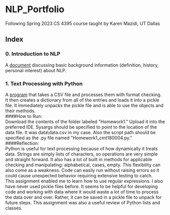 # NLP_Portfolio
 Following Spring 2023 CS 4395 course taught by Karen Mazidi, UT Dallas
 
## Index
### 0. Introduction to NLP  
A [document](Overview_of_NLP.pdf) discussing basic background information (definition, history, personal interest) about NLP.
<br/>
### 1. Text Processing with Python
A [program](Homework1\Homework1_cmt180004.py) that takes a CSV file and processes them with format checking. It then creates a dictionary from all of the entries and loads it into a pickle file. It immediately unpacks the pickle file and is able to use the objects and their methods.  
####How to Run:  
Download the contents of the folder labeled "Homework1." Upload it into the preferred IDE. Sysargs should be specified to point to the location of the data file. It was data\data.csv in my case. Also the script path should be specified as the .py file named "Homework1_cmt180004.py."  
####Reflection:  
Python is useful for text processing because of how dynamically it treats data. Strings are simply lists of characters, so operations are very simple and straight forward. It also has a lot of built in methods for applicable checking and manipulating: alphabetical, cases, empty. This flexibility can also come as a weakness. Code can easily run without raising errors so it could cause unexpected behavior requiring extensive testing to catch.  
This assignment enabled me to learn how to use regular expressions. I also have never used pickle files before. It seems to be helpful for developing code and working with data where it would waste a lot of time to process the data over and over. Rather, it can be saved in a pickle file to unpack for future steps. This assignment was also a useful review of Python lists and classes.
